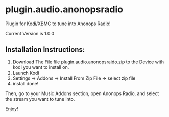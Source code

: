 
# plugin.audio.anonopsradio
Plugin for Kodi/XBMC to tune into Anonops Radio!

Current Version is 1.0.0

## Installation Instructions:

1) Download The File file plugin.audio.anonopsraido.zip to the Device with kodi you want to install on.  
2) Launch Kodi  
3) Settings -> Addons -> Install From Zip File -> select zip file  
4) install done!  

Then, go to your Music Addons section, open Anonops Radio, and select the stream you want to tune into.

Enjoy!
